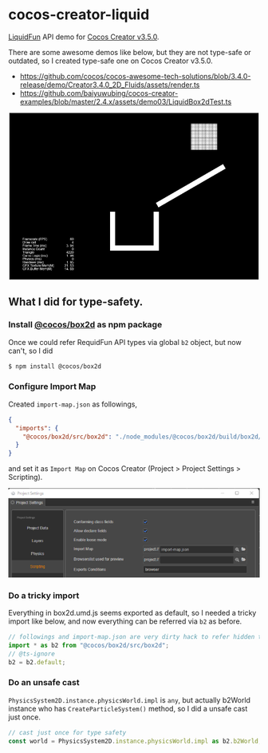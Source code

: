 # cocos-creator-liquid

[LiquidFun](https://google.github.io/liquidfun/) API demo for [Cocos Creator v3.5.0](https://www.cocos.com/en/creator).

There are some awesome demos like below, but they are not type-safe or outdated, so I created type-safe one on Cocos Creator v3.5.0.

- https://github.com/cocos/cocos-awesome-tech-solutions/blob/3.4.0-release/demo/Creator3.4.0_2D_Fluids/assets/render.ts
- https://github.com/baiyuwubing/cocos-creator-examples/blob/master/2.4.x/assets/demo03/LiquidBox2dTest.ts

<div align="center">
  <img src="doc/images/cocos-creator-liquid.gif">
</div>

## What I did for type-safety.

### Install [@cocos/box2d](https://www.npmjs.com/package/@cocos/box2d/v/1.0.0) as npm package

Once we could refer RequidFun API types via global `b2` object, but now can't, so I did

```sh
$ npm install @cocos/box2d
```

### Configure Import Map

Created `import-map.json` as followings,

```json
{
  "imports": {
    "@cocos/box2d/src/box2d": "./node_modules/@cocos/box2d/build/box2d/box2d.umd.js"
  }
}
```

and set it as `Import Map` on Cocos Creator (Project > Project Settings > Scripting).

<div align="center">
  <img src="doc/images/project-settings.png">
</div>

### Do a tricky import

Everything in box2d.umd.js seems exported as default, so I needed a tricky import like below, and now everything can be referred via `b2` as before.

```ts
// followings and import-map.json are very dirty hack to refer hidden types such as b2ParticleSystem.
import * as b2 from "@cocos/box2d/src/box2d";
// @ts-ignore
b2 = b2.default;
```

### Do an unsafe cast

`PhysicsSystem2D.instance.physicsWorld.impl` is `any`, but actually b2World instance who has `CreateParticleSystem()` method, so I did a unsafe cast just once.

```ts
// cast just once for type safety
const world = PhysicsSystem2D.instance.physicsWorld.impl as b2.b2World;
```
